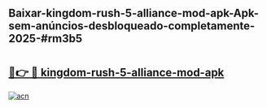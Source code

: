 ## Baixar-kingdom-rush-5-alliance-mod-apk-Apk-sem-anúncios-desbloqueado-completamente-2025-#rm3b5

# <h2><a href="https://ainizakaria.my?title=kingdom-rush-5-alliance-mod-apk&ref=22M">🔗👉 🔴 kingdom-rush-5-alliance-mod-apk</a></h2>

[![acn](https://github.com/user-attachments/assets/0f9c940e-d8b0-45ae-aac7-cd30a18b3e1c)](https://ainizakaria.my?title=kingdom-rush-5-alliance-mod-apk&ref=22M)

